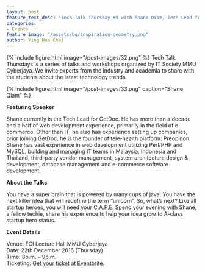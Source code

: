 ```yaml
---
layout: post
feature_text_desc: "Tech Talk Thursday #9 with Shane Qiam, Tech Lead from GetDoc"
categories:
- Events
feature_image: "/assets/bg/inspiration-geometry.png"
author: Ying Hua Chai
---
```


{% include figure.html image="/post-images/32.png" %}
Tech Talk Thursdays is a series of talks and workshops organized by IT Society MMU Cyberjaya. We invite experts from the industry and academia to share with the students about the latest technology trends.

{% include figure.html image="/post-images/33.png" caption="Shane Qiam" %}

**Featuring Speaker**

Shane currently is the Tech Lead for GetDoc. He has more than a decade and a half of web development experience, primarily in the field of e-commerce. Other than IT, he also has experience setting up companies, prior joining GetDoc, he is the founder of tele-health platform: Preopinon. Shane has vast experience in web development utilizing Perl/PHP and MySQL, building and managing IT teams in Malaysia, Indonesia and Thailand, third-party vendor management, system architecture design & development, database management and e-commerce software development.

**About the Talks**

You have a super brain that is powered by many cups of java. You have the next killer idea that will redefine the term “unicorn”. So, what’s next? Like all startup heroes, you will need your C.A.P.E. Spend your evening with Shane, a fellow techie, share his experience to help your idea grow to A-class startup hero status.

**Event Details**

Venue: FCI Lecture Hall MMU Cyberjaya  
Date: 22th December 2016 (Thursday)  
Time: 8p.m. – 9p.m.  
Ticketing: [Get your ticket at Eventbrite.](https://ttt9-getdoc.eventbrite.com)

